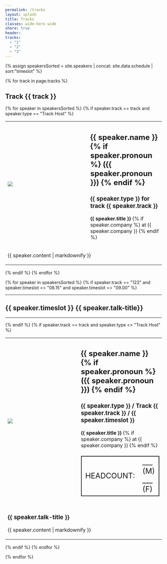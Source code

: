```yaml
---
permalink: /tracks
layout: splash
title: Tracks
classes: wide-hero wide
share: true
header:
tracks:
  - "1"
  - "2"
  - "3"
---
```

{% assign speakersSorted = site.speakers | concat: site.data.schedule | sort:"timeslot" %}


<div class="tracks">
{% for track in page.tracks %}
  <h2>Track {{ track }}</h2>

  {% for speaker in speakersSorted %}
  {% if speaker.track == track and speaker.type == "Track Host" %}
  <div class="speaker">
      <table>
      <tr><td width="250" style="width:250px;">
        <a href="{{ speaker.url }}"><img class=" circle" src="{{speaker.headshot}}"/></a>
      </td><td>
        <h2>{{ speaker.name }} {% if speaker.pronoun  %} ({{ speaker.pronoun }}) {% endif %}</h2>
        <h3>{{ speaker.type }} for track {{ speaker.track }}</h3>
        <p><strong>{{ speaker.title }}</strong> {% if speaker.company %}  at {{ speaker.company }} {% endif %}</p>
      </td>
      </tr>
      <tr><td colspan="2"><p>{{ speaker.content | markdownify }}</p></td></tr>
      </table>
    </div>
  {% endif %}
  {% endfor %}

  {% for speaker in speakersSorted %}
    {% if speaker.track == "123" and speaker.timeslot <> "08.15" and speaker.timeslot <> "09.00" %}
    <hr/>
    <h2> {{ speaker.timeslot }} {{ speaker.talk-title}}</h2>
    <hr/>
    {% endif %}
    {% if speaker.track == track and speaker.type <> "Track Host" %}
    <div class="speaker">
      <table>
      <tr><td width="250" style="width:250px;">
        <a href="{{ speaker.url }}"><img class=" circle" src="{{speaker.headshot}}"/></a>
      </td><td>
        <h2>{{ speaker.name }} {% if speaker.pronoun  %} ({{ speaker.pronoun }}) {% endif %}</h2>
        <h3>{{ speaker.type }} / Track {{ speaker.track }} / {{ speaker.timeslot }}</h3>
        <p><strong>{{ speaker.title }}</strong> {% if speaker.company %}  at {{ speaker.company }} {% endif %}</p>
        <table style="border:2px solid; margin:1em 0em; width:auto; font-size:150%; display:table;">
        <tr><td>HEADCOUNT:</td><td> ___ (M) ___ (F) </td></tr>
        </table>
      </td>
      </tr>
      <tr><td colspan="2"> <h3>{{ speaker.talk-title }}</h3><p>{{ speaker.content | markdownify }}</p></td></tr>
      </table>
    </div>
    {% endif %}
  {% endfor %}

{% endfor %}

</div>
